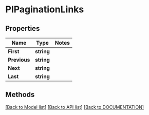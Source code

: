 # PIPaginationLinks

## Properties
Name | Type | Notes
------------ | ------------- | -------------
**First** | **string**
**Previous** | **string**
**Next** | **string**
**Last** | **string**

## Methods
[[Back to Model list]](../../DOCUMENTATION.md#documentation-for-models) [[Back to API list]](../../DOCUMENTATION.md#documentation-for-api-endpoints) [[Back to DOCUMENTATION]](../../DOCUMENTATION.md)
